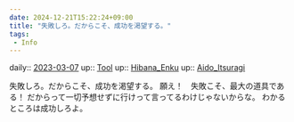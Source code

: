 ```yaml
---
date: 2024-12-21T15:22:24+09:00
title: "失敗しろ。だからこそ、成功を渇望する。"
tags:
 - Info
---
```


daily:: [2023-03-07](/Daily_Note/2023-03-07.md)
up:: [Tool](Bar/Novel/Topics/Tool.md)
up:: [Hibana_Enku](Bar/Novel/Nacaria/Hibana_Enku.md)
up:: [Aido_Itsuragi](Bar/Novel/Nacaria/Aido_Itsuragi.md)

失敗しろ。だからこそ、成功を渇望する。
願え！　失敗こそ、最大の道具である！
だからって一切予想せずに行けって言ってるわけじゃないからな。
わかるところは成功しろよ。